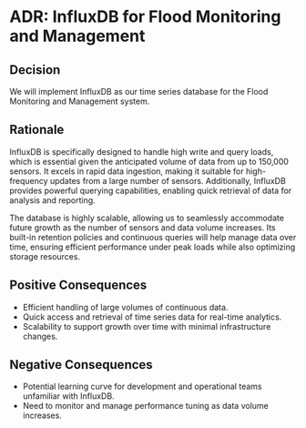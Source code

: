 # ADR: InfluxDB for Flood Monitoring and Management

## Decision
We will implement InfluxDB as our time series database for the Flood Monitoring and Management system.

## Rationale
InfluxDB is specifically designed to handle high write and query loads, which is essential given the anticipated volume of data from up to 150,000 sensors. It excels in rapid data ingestion, making it suitable for high-frequency updates from a large number of sensors. Additionally, InfluxDB provides powerful querying capabilities, enabling quick retrieval of data for analysis and reporting.

The database is highly scalable, allowing us to seamlessly accommodate future growth as the number of sensors and data volume increases. Its built-in retention policies and continuous queries will help manage data over time, ensuring efficient performance under peak loads while also optimizing storage resources.

## Positive Consequences
- Efficient handling of large volumes of continuous data.
- Quick access and retrieval of time series data for real-time analytics.
- Scalability to support growth over time with minimal infrastructure changes.

## Negative Consequences
- Potential learning curve for development and operational teams unfamiliar with InfluxDB.
- Need to monitor and manage performance tuning as data volume increases.
